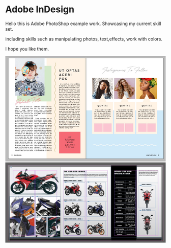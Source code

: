 # Adobe InDesign 

Hello this is Adobe PhotoShop example work.
Showcasing my current skill set.

including skills such as manipulating photos, text,effects, work with colors. 

I hope you like them.

![alt text](/mag%20project.jpg)
![alt text](/BikeLeaflet.jpg)
